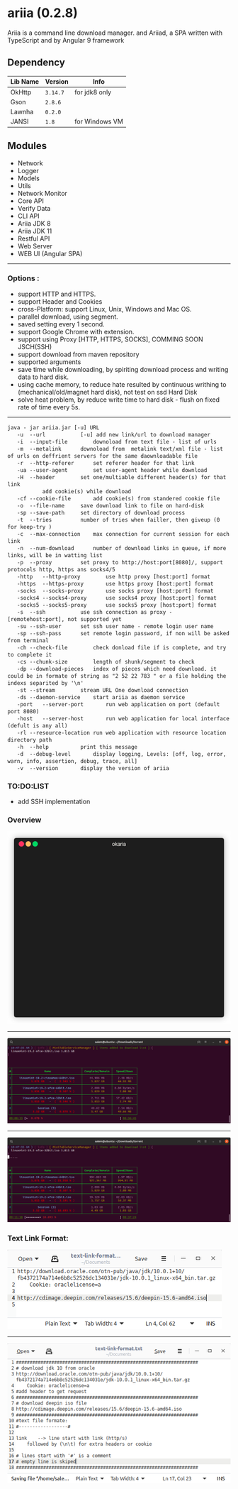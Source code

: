 # ariia  (0.2.8)

Ariia is a command line download manager.
and Ariiad, a SPA written with TypeScript and by Angular 9 framework


## Dependency

Lib Name|Version|Info
--- | --- | ---
OkHttp|`3.14.7`|for jdk8 only|
Gson|`2.8.6`| |
Lawnha|`0.2.0`| |
JANSI|`1.8`|for Windows VM|
 
## Modules
 
- Network
- Logger
- Models
- Utils
- Network Monitor
- Core API
- Verify Data
- CLI API
- Ariia JDK 8
- Ariia JDK 11
- Restful API
- Web Server
- WEB UI (Angular SPA)
___

### Options :
 - support HTTP and HTTPS.
 - support Header and Cookies
 - cross-Platform: support Linux, Unix, Windows and Mac OS.
 - parallel download, using segment.
 - saved setting every 1 second.
 - support Google Chrome with extension.
 - support using Proxy [HTTP, HTTPS, SOCKS], COMMING SOON JSCH(SSH)
 - support download from maven repository
 - supported arguments
 - save time while downloading, by spiriting download process and writing data to hard disk.
 - using cache memory, to reduce hate resulted by continuous writhing to (mechanical/old/magnet hard disk),
 		not test on ssd Hard Disk
 - solve heat problem, by reduce write time to hard disk - flush on fixed rate of time every 5s.
  
___ 
 
 ```
java - jar ariia.jar [-u] URL
	-u	--url			[-u] add new link/url to download manager
	-i	--input-file		downoload from text file - list of urls
	-m	--metalink		downoload from  metalink text/xml file - list of urls on deffrient servers for the same daownloadable file
	-r	--http-referer		set referer header for that link
	-ua	--user-agent		set user-agent header while download
	-H	--header		set one/multiable different header(s) for that link
			add cookie(s) while download
	-cf	--cookie-file		add cookie(s) from standered cookie file
	-o	--file-name		save download link to file on hard-disk
	-sp	--save-path		set directory of download process
	-t	--tries			number of tries when failler, then giveup (0 for keep-try )
	-c	--max-connection	max connection for current session for each link
	-n	--num-download		number of download links in queue, if more links, will be in watting list
	-p	--proxy			set proxy to http://host:port[8080]/, support protocols http, https ans socks4/5
	-http	--http-proxy		use http proxy [host:port] format
	-https	--https-proxy		use https proxy [host:port] format
	-socks	--socks-proxy		use socks proxy [host:port] format
	-socks4	--socks4-proxy		use socks4 proxy [host:port] format
	-socks5	--socks5-proxy		use socks5 proxy [host:port] format
	-s	--ssh			use ssh connection as proxy - [remotehost:port], not supported yet
	-su	--ssh-user		set ssh user name - remote login user name
	-sp	--ssh-pass		set remote login password, if non will be asked from terminal
	-ch	--check-file		check donload file if is complete, and try to complete it
	-cs	--chunk-size		length of shunk/segment to check
	-dp	--download-pieces	index of pieces which need download. it could be in formate of string as "2 52 22 783 " or a file holding the indexs separited by '\n'
	-st	--stream		stream URL One download connection
	-ds	--daemon-service	start ariia as daemon service
	-port	--server-port		run web application on port (default port 8080)
	-host	--server-host		run web application for local interface (defult is any all)
	-rl	--resource-location	run web application with resource location directory path
	-h	--help			print this message
	-d	--debug-level		display logging, Levels: [off, log, error, warn, info, assertion, debug, trace, all]
	-v	--version		display the version of ariia

 ```

### TO:DO:LIST

 - add SSH implementation

### Overview

![screenshot-01](img/download-ubuntu-mini.gif)
___
![screenshot-01](img/mini-table-01.png)
___
![screenshot-02](img/mini-table-02.png)

### Text Link Format: 
![Format1](img/text-format01.png)
___
![Format2](img/text-format02.png)
